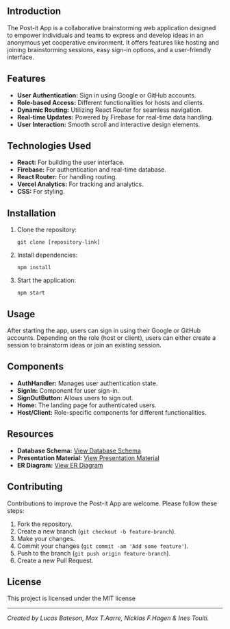 ## Introduction

The Post-it App is a collaborative brainstorming web application designed to empower individuals and teams to express and develop ideas in an anonymous yet cooperative environment. It offers features like hosting and joining brainstorming sessions, easy sign-in options, and a user-friendly interface.

## Features

- **User Authentication:** Sign in using Google or GitHub accounts.
- **Role-based Access:** Different functionalities for hosts and clients.
- **Dynamic Routing:** Utilizing React Router for seamless navigation.
- **Real-time Updates:** Powered by Firebase for real-time data handling.
- **User Interaction:** Smooth scroll and interactive design elements.

## Technologies Used

- **React:** For building the user interface.
- **Firebase:** For authentication and real-time database.
- **React Router:** For handling routing.
- **Vercel Analytics:** For tracking and analytics.
- **CSS:** For styling.

## Installation

1. Clone the repository:
   ```
   git clone [repository-link]
   ```
2. Install dependencies:
   ```
   npm install
   ```
3. Start the application:
   ```
   npm start
   ```

## Usage

After starting the app, users can sign in using their Google or GitHub accounts. Depending on the role (host or client), users can either create a session to brainstorm ideas or join an existing session.

## Components

- **AuthHandler:** Manages user authentication state.
- **SignIn:** Component for user sign-in.
- **SignOutButton:** Allows users to sign out.
- **Home:** The landing page for authenticated users.
- **Host/Client:** Role-specific components for different functionalities.

## Resources

- **Database Schema:** [View Database Schema](https://post-it-woad.vercel.app/resources/database)
- **Presentation Material:** [View Presentation Material](https://post-it-woad.vercel.app/resources/presentation)
- **ER Diagram:** [View ER Diagram](https://www.figma.com/file/nbQ8V95fEHM0QtgGRi1KlJ/ER-diagram?type=whiteboard&t=ril984dVMA7gEAl8-6)

## Contributing

Contributions to improve the Post-it App are welcome. Please follow these steps:

1. Fork the repository.
2. Create a new branch (`git checkout -b feature-branch`).
3. Make your changes.
4. Commit your changes (`git commit -am 'Add some feature'`).
5. Push to the branch (`git push origin feature-branch`).
6. Create a new Pull Request.

## License

This project is licensed under the MIT license

---

*Created by Lucas Bateson, Max T.Aarre, Nicklas F.Hagen & Ines Touiti.*
